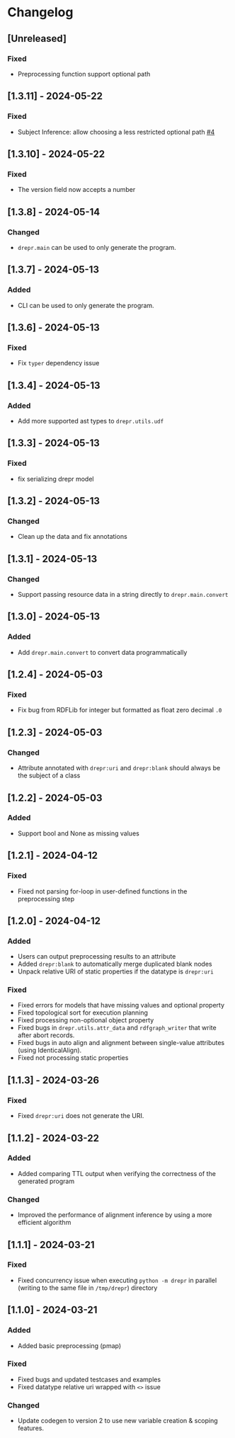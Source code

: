 # Changelog

## [Unreleased]

### Fixed

- Preprocessing function support optional path

## [1.3.11] - 2024-05-22

### Fixed

- Subject Inference: allow choosing a less restricted optional path [#4](https://github.com/binh-vu/drepr-v2/issues/4)

## [1.3.10] - 2024-05-22

### Fixed

- The version field now accepts a number

## [1.3.8] - 2024-05-14

### Changed

- `drepr.main` can be used to only generate the program.

## [1.3.7] - 2024-05-13

### Added

- CLI can be used to only generate the program.

## [1.3.6] - 2024-05-13

### Fixed

- Fix `typer` dependency issue

## [1.3.4] - 2024-05-13

### Added

- Add more supported ast types to `drepr.utils.udf`

## [1.3.3] - 2024-05-13

### Fixed

- fix serializing drepr model

## [1.3.2] - 2024-05-13

### Changed

- Clean up the data and fix annotations

## [1.3.1] - 2024-05-13

### Changed

- Support passing resource data in a string directly to `drepr.main.convert`

## [1.3.0] - 2024-05-13

### Added

- Add `drepr.main.convert` to convert data programmatically

## [1.2.4] - 2024-05-03

### Fixed

- Fix bug from RDFLib for integer but formatted as float zero decimal `.0`

## [1.2.3] - 2024-05-03

### Changed

- Attribute annotated with `drepr:uri` and `drepr:blank` should always be the subject of a class

## [1.2.2] - 2024-05-03

### Added

- Support bool and None as missing values

## [1.2.1] - 2024-04-12

### Fixed

- Fixed not parsing for-loop in user-defined functions in the preprocessing step

## [1.2.0] - 2024-04-12

### Added

- Users can output preprocessing results to an attribute
- Added `drepr:blank` to automatically merge duplicated blank nodes
- Unpack relative URI of static properties if the datatype is `drepr:uri`

### Fixed

- Fixed errors for models that have missing values and optional property
- Fixed topological sort for execution planning
- Fixed processing non-optional object property
- Fixed bugs in `drepr.utils.attr_data` and `rdfgraph_writer` that write after abort records.
- Fixed bugs in auto align and alignment between single-value attributes (using IdenticalAlign).
- Fixed not processing static properties

## [1.1.3] - 2024-03-26

### Fixed

- Fixed `drepr:uri` does not generate the URI.

## [1.1.2] - 2024-03-22

### Added

- Added comparing TTL output when verifying the correctness of the generated program

### Changed

- Improved the performance of alignment inference by using a more efficient algorithm

## [1.1.1] - 2024-03-21

### Fixed

- Fixed concurrency issue when executing `python -m drepr` in parallel (writing to the same file in `/tmp/drepr`) directory

## [1.1.0] - 2024-03-21

### Added

- Added basic preprocessing (pmap)

### Fixed

- Fixed bugs and updated testcases and examples
- Fixed datatype relative uri wrapped with `<>` issue

### Changed

- Update codegen to version 2 to use new variable creation & scoping features.

